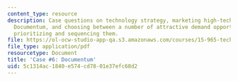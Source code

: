 ```yaml
---
content_type: resource
description: Case questions on technology strategy, marketing high-tech products,
  Documentum, and choosing between a number of attractive demand opportunities, and
  prioritizing and sequencing them.
file: https://ol-ocw-studio-app-qa.s3.amazonaws.com/courses/15-965-technology-strategy-for-system-design-and-management-spring-2009/5c1314ac1840e574cd7801e37efc68d2_MIT15_965S09_case06.pdf
file_type: application/pdf
resourcetype: Document
title: 'Case #6: Documentum'
uid: 5c1314ac-1840-e574-cd78-01e37efc68d2
---
```


